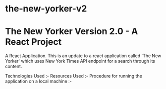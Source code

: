 # the-new-yorker-v2
# The New Yorker Version 2.0 - A React Project
A React Application. 
This is an update to a react application called 'The New Yorker' which uses New York Times API endpoint for a search through its content. 

Technologies Used :-
Resources Used :-
Procedure for running the application on a local machine :-



